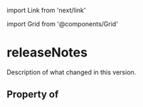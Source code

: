 import Link from 'next/link'
  
import Grid from '@components/Grid'

# releaseNotes

Description of what changed in this version.

## Property of



